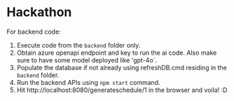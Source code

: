 # Hackathon

For backend code:

1. Execute code from the `backend` folder only.
2. Obtain azure openapi endpoint and key to run the ai code. Also make sure to have some model deployed like 'gpt-4o`.
3. Populate the database if not already using refreshDB.cmd residing in the `backend` folder.
4. Run the backend APIs using `npm start` command.
5. Hit http://localhost:8080/generateschedule/1 in the browser and voila! :D
